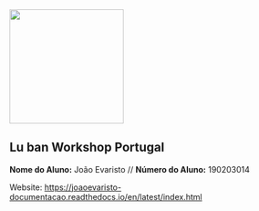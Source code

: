 <img src="./project/docs/source/logos/Logo_Luban_IPS_2.png" width="200" />  

## Lu ban Workshop Portugal

<p>
  <strong>Nome do Aluno:</strong> João Evaristo // <strong>Número do Aluno:</strong> 190203014
</p>
 
Website: https://joaoevaristo-documentacao.readthedocs.io/en/latest/index.html

